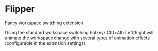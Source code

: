 # Flipper

Fancy workspace switching extension

Using the standard workspace switching hotkeys Ctrl+Alt+Left/Right will animate the workspace change with several types of animation effects (configurable in the extension settings)
